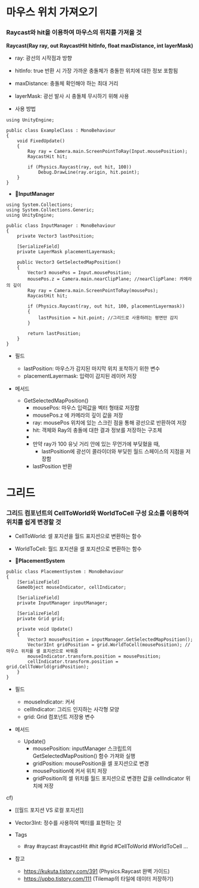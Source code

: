 # 마우스 위치 가져오기
### Raycast와 hit을 이용하여 마우스의 위치를 가져올 것

**Raycast(Ray ray, out RaycastHit hitInfo, float maxDistance, int layerMask)**
- ray: 광선의 시작점과 방향
- hitInfo: true 반환 시 가장 가까운 충돌체가 충돌한 위치에 대한 정보 포함됨
- maxDistance: 충돌체 확인해야 하는 최대 거리
- layerMask: 광선 발사 시 충돌체 무시하기 위해 사용

- 사용 방법
```
using UnityEngine;

public class ExampleClass : MonoBehaviour
{
    void FixedUpdate()
    {
        Ray ray = Camera.main.ScreenPointToRay(Input.mousePosition);
        RaycastHit hit;

        if (Physics.Raycast(ray, out hit, 100))
            Debug.DrawLine(ray.origin, hit.point);
    }
}
```

- 📜**InputManager**
```
using System.Collections;
using System.Collections.Generic;
using UnityEngine;

public class InputManager : MonoBehaviour
{
    private Vector3 lastPosition; 

    [SerializeField]
    private LayerMask placementLayermask;

    public Vector3 GetSelectedMapPosition()
    {
        Vector3 mousePos = Input.mousePosition;
        mousePos.z = Camera.main.nearClipPlane; //nearClipPlane: 카메라의 깊이
        Ray ray = Camera.main.ScreenPointToRay(mousePos);
        RaycastHit hit;

        if (Physics.Raycast(ray, out hit, 100, placementLayermask))
        {
            lastPosition = hit.point; //그리드로 사용하려는 평면만 감지
        }
        
        return lastPosition;
    }
}
```
- 필드
	- lastPosition: 마우스가 감지된 마지막 위치 포착하기 위한 변수
	- placementLayermask: 입력이 감지된 레이어 저장

- 메서드
	- GetSelectedMapPosition()
		- mousePos: 마우스 입력값을 벡터 형태로 저장함
		- mousePos.z 에 카메라의 깊이 값을 저장
		- ray: mousePos 위치에 있는 스크린 점을 통해 광선으로 반환하여 저장
		- hit: 객체와 Ray의 충돌에 대한 결과 정보를 저장하는 구조체
		- 
		- 만약 ray가 100 유닛 거리 안에 있는 무언가에 부딪혔을 때,
			- lastPosition에 광선이 콜라이더와 부딪힌 월드 스페이스의 지점을 저장함
		- lastPosition 반환

# 그리드
### 그리드 컴포넌트의 CellToWorld와 WorldToCell 구성 요소를 이용하여 위치를 쉽게 변경할 것

- CellToWorld: 셀 포지션을 월드 표지션으로 변환하는 함수
- WorldToCell: 월드 포지션을 셀 포지션으로 변환하는 함수

- 📜**PlacementSystem**
```
public class PlacementSystem : MonoBehaviour
{
    [SerializeField]
    GameObject mouseIndicator, cellIndicator; 

    [SerializeField]
    private InputManager inputManager;
    
    [SerializeField]
    private Grid grid;

    private void Update()
    {
        Vector3 mousePosition = inputManager.GetSelectedMapPosition();
        Vector3Int gridPosition = grid.WorldToCell(mousePosition); //마우스 위치를 셀 표지션으로 바꿔줌
        mouseIndicator.transform.position = mousePosition;
        cellIndicator.transform.position = grid.CellToWorld(gridPosition);
    }
}
```
- 필드
	- mouseIndicator: 커서
	- cellIndicator: 그리드 인지하는 사각형 모양
	- grid: Grid 컴포넌트 저장용 변수

- 메서드
	- Update()
		- mousePosition: inputManager 스크립트의 GetSelectedMapPosition() 함수 가져와 실행
		- gridPosition: mousePosition을 셀 포지션으로 변경
		- mousePosition에 커서 위치 저장
		- gridPosition의 셀 위치를 월드 포지션으로 변경한 값을 cellIndicator 위치에 저장

cf)
- [[월드 포지션 VS 로컬 포지션]]
- Vector3Int: 정수를 사용하여 벡터를 표현하는 것

- Tags
	- #ray #raycast #raycastHit #hit #grid #CellToWorld #WorldToCell ...

- 참고
	- https://kukuta.tistory.com/391 (Physics.Raycast 완벽 가이드)
	- https://upbo.tistory.com/111 (Tilemap의 타일에 데이터 저장하기)